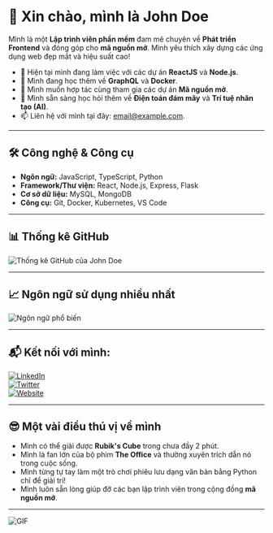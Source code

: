 # 👋 Xin chào, mình là John Doe

Mình là một **Lập trình viên phần mềm** đam mê chuyên về **Phát triển Frontend** và đóng góp cho **mã nguồn mở**. Mình yêu thích xây dựng các ứng dụng web đẹp mắt và hiệu suất cao!

- 🔭 Hiện tại mình đang làm việc với các dự án **ReactJS** và **Node.js**.
- 🌱 Mình đang học thêm về **GraphQL** và **Docker**.
- 👯 Mình muốn hợp tác cùng tham gia các dự án **Mã nguồn mở**.
- 🤔 Mình sẵn sàng học hỏi thêm về **Điện toán đám mây** và **Trí tuệ nhân tạo (AI)**.
- 📫 Liên hệ với mình tại đây: [email@example.com](mailto:email@example.com).

---

## 🛠️ Công nghệ & Công cụ

- **Ngôn ngữ:** JavaScript, TypeScript, Python
- **Framework/Thư viện:** React, Node.js, Express, Flask
- **Cơ sở dữ liệu:** MySQL, MongoDB
- **Công cụ:** Git, Docker, Kubernetes, VS Code

---

## 📊 Thống kê GitHub

![Thống kê GitHub của John Doe](https://github-readme-stats.vercel.app/api?username=johndoe&show_icons=true&theme=radical&count_private=true)

---

## 📈 Ngôn ngữ sử dụng nhiều nhất

![Ngôn ngữ phổ biến](https://github-readme-stats.vercel.app/api/top-langs/?username=johndoe&langs_count=5&layout=compact&theme=radical)

---

## 📬 Kết nối với mình:

[![LinkedIn](https://img.shields.io/badge/LinkedIn-blue?logo=linkedin&logoColor=white)](https://www.linkedin.com/in/johndoe/)  
[![Twitter](https://img.shields.io/badge/Twitter-blue?logo=twitter&logoColor=white)](https://twitter.com/johndoe)  
[![Website](https://img.shields.io/badge/Website-green?logo=google-chrome&logoColor=white)](https://johndoe.com)

---

## 😎 Một vài điều thú vị về mình

- Mình có thể giải được **Rubik's Cube** trong chưa đầy 2 phút.
- Mình là fan lớn của bộ phim **The Office** và thường xuyên trích dẫn nó trong cuộc sống.
- Mình từng tự tay làm một trò chơi phiêu lưu dạng văn bản bằng Python chỉ để giải trí!
- Mình luôn sẵn lòng giúp đỡ các bạn lập trình viên trong cộng đồng **mã nguồn mở**.

---

![GIF](https://media.giphy.com/media/3o7TKLq6V7VdzIk0jw/giphy.gif)
